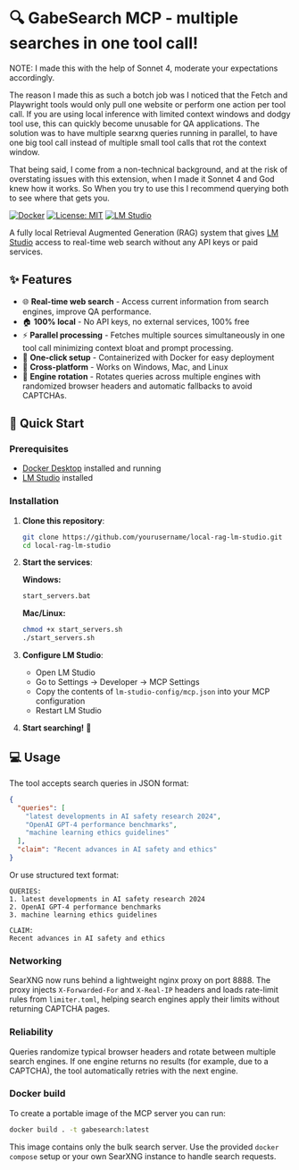 # 🔍 GabeSearch MCP - multiple searches in one tool call!

NOTE: I made this with the help of Sonnet 4, moderate your expectations accordingly.

The reason I made this as such a botch job was I noticed that the Fetch and Playwright tools would only pull one website or perform one action per tool call. If you are using local inference with limited context windows and dodgy tool use, this can quickly become unusable for QA applications. The solution was to have multiple searxng queries running in parallel, to have one big tool call instead of multiple small tool calls that rot the context window.

That being said, I come from a non-technical background, and at the risk of overstating issues with this extension, when I made it Sonnet 4 and God knew how it works. So When you try to use this I recommend querying both to see where that gets you.

[![Docker](https://img.shields.io/badge/Docker-Required-blue?logo=docker)](https://docker.com)
[![License: MIT](https://img.shields.io/badge/License-MIT-yellow.svg)](https://opensource.org/licenses/MIT)
[![LM Studio](https://img.shields.io/badge/LM%20Studio-MCP%20Extension-green)](https://lmstudio.ai)

A fully local Retrieval Augmented Generation (RAG) system that gives [LM Studio](https://lmstudio.ai) access to real-time web search without any API keys or paid services.


## ✨ Features

- 🌐 **Real-time web search** - Access current information from search engines, improve QA performance.
- 🏠 **100% local** - No API keys, no external services, 100% free
- ⚡ **Parallel processing** - Fetches multiple sources simultaneously in one tool call minimizing context bloat and prompt processing.
- 🐳 **One-click setup** - Containerized with Docker for easy deployment
- 🔧 **Cross-platform** - Works on Windows, Mac, and Linux
- 🔄 **Engine rotation** - Rotates queries across multiple engines with randomized browser headers and automatic fallbacks to avoid CAPTCHAs.


## 🚀 Quick Start

### Prerequisites
- [Docker Desktop](https://www.docker.com/products/docker-desktop/) installed and running
- [LM Studio](https://lmstudio.ai) installed

### Installation

1. **Clone this repository**:
   ```bash
   git clone https://github.com/yourusername/local-rag-lm-studio.git
   cd local-rag-lm-studio
   ```

2. **Start the services**:
   
   **Windows:**
   ```cmd
   start_servers.bat
   ```
   
   **Mac/Linux:**
   ```bash
   chmod +x start_servers.sh
   ./start_servers.sh
   ```

3. **Configure LM Studio**:
   - Open LM Studio
   - Go to Settings → Developer → MCP Settings
   - Copy the contents of `lm-studio-config/mcp.json` into your MCP configuration
   - Restart LM Studio

4. **Start searching!** 🎉

## 💻 Usage

The tool accepts search queries in JSON format:

```json
{
  "queries": [
    "latest developments in AI safety research 2024",
    "OpenAI GPT-4 performance benchmarks",
    "machine learning ethics guidelines"
  ],
  "claim": "Recent advances in AI safety and ethics"
}
```

Or use structured text format:

```
QUERIES:
1. latest developments in AI safety research 2024
2. OpenAI GPT-4 performance benchmarks
3. machine learning ethics guidelines

CLAIM:
Recent advances in AI safety and ethics
```

### Networking

SearXNG now runs behind a lightweight nginx proxy on port 8888. The proxy injects `X-Forwarded-For` and `X-Real-IP` headers and loads rate-limit rules from `limiter.toml`, helping search engines apply their limits without returning CAPTCHA pages.

### Reliability

Queries randomize typical browser headers and rotate between multiple search engines. If one engine returns no results (for example, due to a CAPTCHA), the tool automatically retries with the next engine.

### Docker build

To create a portable image of the MCP server you can run:

```bash
docker build . -t gabesearch:latest
```

This image contains only the bulk search server. Use the provided `docker compose` setup or your own SearXNG instance to handle search requests.

